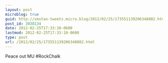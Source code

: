 ```yaml
---
layout: post
microblog: true
guid: http://vmstan-tweets.micro.blog/2012/02/25/173551139206348802.html
post_id: 3038134
date: 2012-02-25T17:33:10-0600
lastmod: 2012-02-25T17:33:10-0600
type: post
url: /2012/02/25/173551139206348802.html
---
```

Peace out MU #RockChalk
